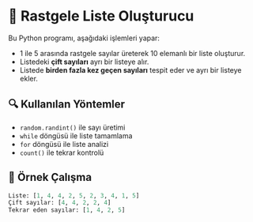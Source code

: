 # 🎲 Rastgele Liste Oluşturucu

Bu Python programı, aşağıdaki işlemleri yapar:

- 1 ile 5 arasında rastgele sayılar üreterek 10 elemanlı bir liste oluşturur.
- Listedeki **çift sayıları** ayrı bir listeye alır.
- Listede **birden fazla kez geçen sayıları** tespit eder ve ayrı bir listeye ekler.

## 🔍 Kullanılan Yöntemler

- `random.randint()` ile sayı üretimi
- `while` döngüsü ile liste tamamlama
- `for` döngüsü ile liste analizi
- `count()` ile tekrar kontrolü

## 🧪 Örnek Çalışma

```python
Liste: [1, 4, 4, 2, 5, 2, 3, 4, 1, 5]
Çift sayılar: [4, 4, 2, 2, 4]
Tekrar eden sayılar: [1, 4, 2, 5]
